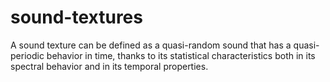 # sound-textures
A sound texture can be defined as a quasi-random sound that has a quasi-periodic behavior in time, thanks to its statistical characteristics both in its spectral behavior and in its temporal properties.
